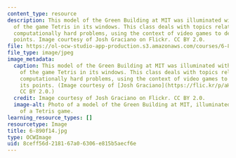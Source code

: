 ```yaml
---
content_type: resource
description: This model of the Green Building at MIT was illuminated with a version
  of the game Tetris in its windows. This class deals with topics related to proving
  computationally hard problems, using the context of video games to demonstrate its
  points. Image courtesy of Josh Graciano on Flickr. CC BY 2.0.
file: https://ol-ocw-studio-app-production.s3.amazonaws.com/courses/6-890-algorithmic-lower-bounds-fun-with-hardness-proofs-fall-2014/8ceff56d218167a06306e815b5aecf6e_6-890f14.jpg
file_type: image/jpeg
image_metadata:
  caption: This model of the Green Building at MIT was illuminated with a version
    of the game Tetris in its windows. This class deals with topics related to proving
    computationally hard problems, using the context of video games to demonstrate
    its points. (Image courtesy of [Josh Graciano](https://flic.kr/p/aHPSVR) on Flickr.
    CC BY 2.0.)
  credit: Image courtesy of Josh Graciano on Flickr. CC BY 2.0.
  image-alt: Photo of a model of the Green Building at MIT, illuminated with a version
    of a Tetris game.
learning_resource_types: []
resourcetype: Image
title: 6-890f14.jpg
type: OCWImage
uid: 8ceff56d-2181-67a0-6306-e815b5aecf6e
---
```

